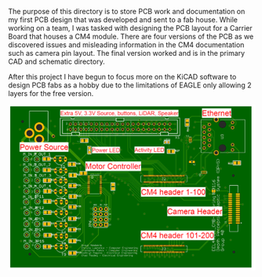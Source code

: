 The purpose of this directory is to store PCB work and documentation on my first PCB design that was developed and sent to a fab house. While working on a team, I was tasked with designing the PCB layout for a Carrier Board that houses a CM4 module.
There are four versions of the PCB as we discovered issues and misleading information in the CM4 documentation such as camera pin layout. The final version worked and is in the primary CAD and schematic directory.

After this project I have begun to focus more on the KiCAD software to design PCB fabs as a hobby due to the limitations of EAGLE only allowing 2 layers for the free version.

![alt text](https://github.com/ChadPauley/HapticFeedbackSystem/blob/4ea4794412a243dbb3b95dbc7f632687d4506e5e/CAD%20Image%201.PNG?raw=true)
